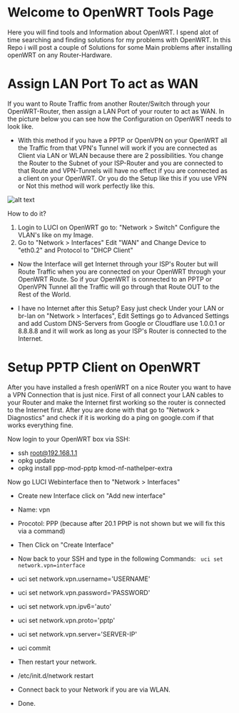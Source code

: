# Welcome to OpenWRT Tools Page
Here you will find tools and Information about OpenWRT.
I spend alot of time searching and finding solutions for my problems with OpenWRT. In this Repo i will post a couple of Solutions for some Main problems after installing openWRT on any Router-Hardware.


# Assign LAN Port To act as WAN
If you want to Route Traffic from another Router/Switch through your OpenWRT-Router, then assign a LAN Port of your router to act as WAN.
In the picture below you can see how the Configuration on OpenWRT needs to look like.

* With this method if you have a PPTP or OpenVPN on your OpenWRT all the Traffic from that VPN's Tunnel will work if you are connected as Client via LAN or WLAN because there are 2 possibilities. You change the Router to the Subnet of your ISP-Router and you are connected to that Route and VPN-Tunnels will have no effect if you are connected as a client on your OpenWRT. Or you do the Setup like this if you use VPN or Not this method will work perfectly like this.

![alt text](https://github.com/kwget/openwrt-tools/blob/main/resources/vlan.png?raw=true)

How to do it? 
1. Login to LUCI on OpenWRT go to: "Network > Switch" Configure the VLAN's like on my Image.
2. Go to "Network > Interfaces" Edit "WAN" and Change Device to "eth0.2" and Protocol to "DHCP Client"
* Now the Interface will get Internet through your ISP's Router but will Route Traffic when you are connected on your OpenWRT through your OpenWRT Route. So if your OpenWRT is connected to an PPTP or OpenVPN Tunnel all the Traffic will go through that Route OUT to the Rest of the World.

* I have no Internet after this Setup? Easy just check Under your LAN or br-lan on "Network > Interfaces", Edit Settings go to Advanced Settings and add Custom DNS-Servers from Google or Cloudflare use 1.0.0.1 or 8.8.8.8 and it will work as long as your ISP's Router is connected to the Internet.

# Setup PPTP Client on OpenWRT
After you have installed a fresh openWRT on a nice Router you want to have a VPN Connection that is just nice.
First of all connect your LAN cables to your Router and make the Internet first working so the router is connected to the Internet first.
After you are done with that go to "Network > Diagnostics" and check if it is working do a ping on google.com if that works everything fine.

Now login to your OpenWRT box via SSH:
* ssh root@192.168.1.1
* opkg update
* opkg install ppp-mod-pptp kmod-nf-nathelper-extra

Now go LUCI Webinterface then to "Network > Interfaces"
* Create new Interface click on "Add new interface" 
* Name: vpn
* Procotol: PPP (because after 20.1 PPtP is not shown but we will fix this via a command)
* Then Click on "Create Interface"

* Now back to your SSH and type in the following Commands:
` uci set network.vpn=interface`
* uci set network.vpn.username='USERNAME'
* uci set network.vpn.password='PASSWORD'
* uci set network.vpn.ipv6='auto'
* uci set network.vpn.proto='pptp'
* uci set network.vpn.server='SERVER-IP'
* uci commit
* Then restart your network.
* /etc/init.d/network restart
* Connect back to your Network if you are via WLAN.
* Done.
